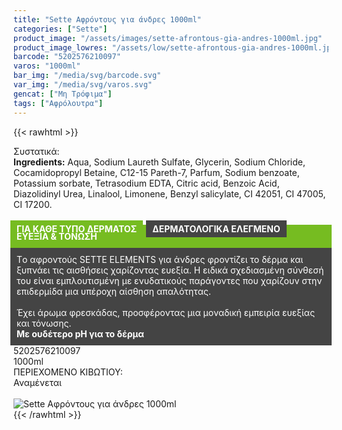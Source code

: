 ```yaml
---
title: "Sette Αφρόντους για άνδρες 1000ml"
categories: ["Sette"]
product_image: "/assets/images/sette-afrontous-gia-andres-1000ml.jpg"
product_image_lowres: "/assets/low/sette-afrontous-gia-andres-1000ml.jpg"
barcode: "5202576210097"
varos: "1000ml"
bar_img: "/media/svg/barcode.svg"
var_img: "/media/svg/varos.svg"
gencat: ["Μη Τρόφιμα"]
tags: ["Αφρόλουτρα"]
---
```

{{< rawhtml >}}

<div class="sload410"><div class="product"><div id="sistatika">Συστατικά:</div><div class="alltext"><b>Ingredients:</b> Aqua, Sodium Laureth Sulfate, Glycerin, Sodium Chloride, Cocamidopropyl Betaine, C12-15 Pareth-7, Parfum, Sodium benzoate, Potassium sorbate, Tetrasodium EDTA, Citric acid, Benzoic Acid, Diazolidinyl Urea, Linalool, Limonene, Benzyl salicylate, CI 42051, CI 47005, CI 17200.<br><br><b style="background:#76bc21;padding:5px 10px;color:#fff;margin:0 10px 5px -5px;display:-webkit-inline-box">ΓΙΑ ΚΑΘΕ ΤΥΠΟ ΔΕΡΜΑΤΟΣ </b><b style="background:#444;margin-left:-5px;padding:5px 10px;color:#fff;display:-webkit-inline-box">ΔΕΡΜΑΤΟΛΟΓΙΚΑ ΕΛΕΓΜΕΝΟ</b></div><div class="alltext" style="margin-top:-25px"><div style="background:#76bc21;padding:10px;margin:0 -5px;color:#fff"><b>ΕΥΕΞΙΑ &amp; ΤΟΝΩΣΗ</b></div><div style="background:#444;padding:10px;color:#fff;margin:0 -5px">Tο αφροντούς SETTE ELEMENTS για άνδρες φροντίζει το δέρμα και ξυπνάει τις αισθήσεις χαρίζοντας ευεξία. Η ειδικά σχεδιασμένη σύνθεσή του είναι εμπλουτισμένη με ενυδατικούς παράγοντες που χαρίζουν στην επιδερμίδα μια υπέροχη αίσθηση απαλότητας.<br><br>Έχει άρωμα φρεσκάδας, προσφέροντας μια μοναδική εμπειρία ευεξίας και τόνωσης.<br><b>Με ουδέτερο pH για το δέρμα</b></div></div><div id="barcode"><div id="barimage1"></div><span id="bartext">5202576210097</span></div><div id="varos"><div id="varosimage1"></div><span id="varostext">1000ml</span></div><div id="kivotio">ΠΕΡΙΕΧΟΜΕΝΟ ΚΙΒΩΤΙΟΥ:<br>Αναμένεται</div><br><div class="pimg"><img alt="Sette Αφρόντους για άνδρες 1000ml" title="Sette Αφρόντους για άνδρες 1000ml" src="/assets/images/sette-afrontous-gia-andres-1000ml.jpg"></div></div></div>
{{< /rawhtml >}}


